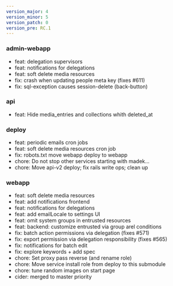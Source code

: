 ```yaml
---
version_major: 4
version_minor: 5
version_patch: 0
version_pre: RC.1
---
```


### admin-webapp

- feat: delegation supervisors
- feat: notifications for delegations
- feat: soft delete media resources
- fix: crash when updating people meta key (fixes #611)
- fix: sql-exception causes session-delete (back-button)

### api

- feat: Hide media_entries and collections whith deleted_at

### deploy

- feat: periodic emails cron jobs
- feat: soft delete media resources cron job
- fix: robots.txt move webapp deploy to webapp
- chore: Do not stop other services starting with madek...
- chore: Move api-v2 deploy; fix rails write ops; clean up

### webapp

- feat: soft delete media resources
- feat: add notifications frontend
- feat: notifications for delegations
- feat: add emailLocale to settings UI
- feat: omit system groups in entrusted resources
- feat: backend: customize entrusted via group arel conditions
- fix: batch action permissions via delegation (fixes #571)
- fix: export permission via delegation responsibility (fixes #565)
- fix: notifications for batch edit
- fix: explore keywords + add spec
- chore: Set proxy pass reverse (and rename role)
- chore: Move service install role from deploy to this submodule
- chore: tune random images on start page
- cider: merged to master priority
